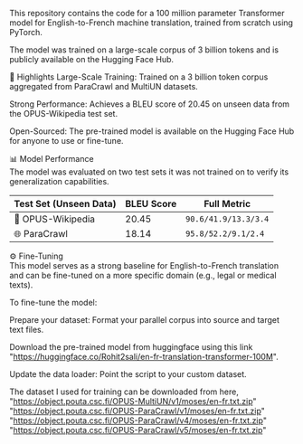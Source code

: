 This repository contains the code for a 100 million parameter Transformer model for English-to-French machine translation, trained from scratch using PyTorch.

The model was trained on a large-scale corpus of 3 billion tokens and is publicly available on the Hugging Face Hub.

🚀 Highlights
Large-Scale Training: Trained on a 3 billion token corpus aggregated from ParaCrawl and MultiUN datasets.

Strong Performance: Achieves a BLEU score of 20.45 on unseen data from the OPUS-Wikipedia test set.

Open-Sourced: The pre-trained model is available on the Hugging Face Hub for anyone to use or fine-tune.  

📊 Model Performance  
The model was evaluated on two test sets it was not trained on to verify its generalization capabilities.  

| Test Set (Unseen Data) | BLEU Score | Full Metric |
|---|---|---|
| 📝 OPUS-Wikipedia | 20.45 | `90.6/41.9/13.3/3.4` |
| 🌐 ParaCrawl | 18.14 | `95.8/52.2/9.1/2.4` |

⚙️ Fine-Tuning  
This model serves as a strong baseline for English-to-French translation and can be fine-tuned on a more specific domain (e.g., legal or medical texts).  

To fine-tune the model:  

Prepare your dataset: Format your parallel corpus into source and target text files.  

Download the pre-trained model from huggingface using this link "https://huggingface.co/Rohit2sali/en-fr-translation-transformer-100M".   

Update the data loader: Point the script to your custom dataset.  

The dataset I used for training can be downloaded from here,  
"https://object.pouta.csc.fi/OPUS-MultiUN/v1/moses/en-fr.txt.zip"  
"https://object.pouta.csc.fi/OPUS-ParaCrawl/v1/moses/en-fr.txt.zip"  
"https://object.pouta.csc.fi/OPUS-ParaCrawl/v4/moses/en-fr.txt.zip"  
"https://object.pouta.csc.fi/OPUS-ParaCrawl/v5/moses/en-fr.txt.zip"  
